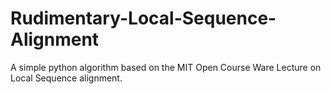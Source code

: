 # Rudimentary-Local-Sequence-Alignment
A simple python algorithm based on the MIT Open Course Ware Lecture on Local Sequence alignment. 
